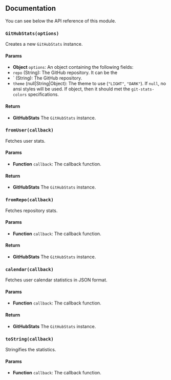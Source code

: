 ## Documentation
You can see below the API reference of this module.

### `GitHubStats(options)`
Creates a new `GitHubStats` instance.

#### Params
- **Object** `options`: An object containing the following fields:
 - `repo` (String): The GitHub repository. It can be the
 - ` (String): The GitHub repository.
 - `theme` (null|String|Object): The theme to use (`"LIGHT"`, `"DARK"`).
   If `null`, no ansi styles will be used. If object, then it should met
   the `git-stats-colors` specifications.

#### Return
- **GitHubStats** The `GitHubStats` instance.

### `fromUser(callback)`
Fetches user stats.

#### Params
- **Function** `callback`: The callback function.

#### Return
- **GitHubStats** The `GitHubStats` instance.

### `fromRepo(callback)`
Fetches repository stats.

#### Params
- **Function** `callback`: The callback function.

#### Return
- **GitHubStats** The `GitHubStats` instance.

### `calendar(callback)`
Fetches user calendar statistics in JSON format.

#### Params
- **Function** `callback`: The callback function.

#### Return
- **GitHubStats** The `GitHubStats` instance.

### `toString(callback)`
Stringifies the statistics.

#### Params
- **Function** `callback`: The callback function.

